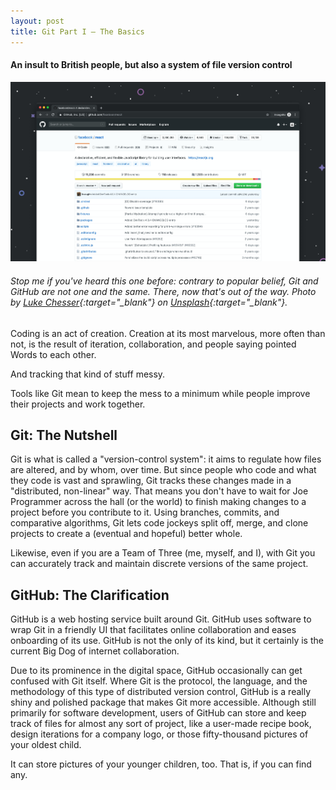 ```yaml
---
layout: post
title: Git Part I — The Basics
---
```

#### An insult to British people, but also a system of file version control

![Code on computer](/images/git.jpg)

###### _Stop me if you've heard this one before: contrary to popular belief, Git and GitHub are not one and the same. There, now that's out of the way. Photo by [Luke Chesser](https://unsplash.com/@lukechesser?utm_source=unsplash&utm_medium=referral&utm_content=creditCopyText){:target="\_blank"} on [Unsplash](https://unsplash.com/photos/LG8ToawE8WQ){:target="\_blank"}._

Coding is an act of creation. Creation at its most marvelous, more often than not, is the result of iteration, collaboration, and people saying pointed Words to each other.

And tracking that kind of stuff messy.

Tools like Git mean to keep the mess to a minimum while people improve their projects and work together.

## Git: The Nutshell

Git is what is called a "version-control system": it aims to regulate how files are altered, and by whom, over time. But since people who code and what they code is vast and sprawling, Git tracks these changes made in a "distributed, non-linear" way. That means you don't have to wait for Joe Programmer across the hall (or the world) to finish making changes to a project before you contribute to it. Using branches, commits, and comparative algorithms, Git lets code jockeys split off, merge, and clone projects to create a (eventual and hopeful) better whole.

Likewise, even if you are a Team of Three (me, myself, and I), with Git you can accurately track and maintain discrete versions of the same project.

## GitHub: The Clarification

GitHub is a web hosting service built around Git. GitHub uses software to wrap Git in a friendly UI that facilitates online collaboration and eases onboarding of its use. GitHub is not the only of its kind, but it certainly is the current Big Dog of internet collaboration.

Due to its prominence in the digital space, GitHub occasionally can get confused with Git itself. Where Git is the protocol, the language, and the methodology of this type of distributed version control, GitHub is a really shiny and polished package that makes Git more accessible. Although still primarily for software development, users of GitHub can store and keep track of files for almost any sort of project, like a user-made recipe book, design iterations for a company logo, or those fifty-thousand pictures of your oldest child.

It can store pictures of your younger children, too. That is, if you can find any.